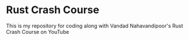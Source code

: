 # Rust Crash Course
This is my repository for coding along with Vandad Nahavandipoor's Rust Crash Course on YouTube
